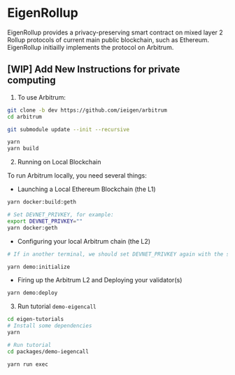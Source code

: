 # EigenRollup

EigenRollup provides a privacy-preserving smart contract on mixed layer 2 Rollup protocols of current main public blockchain, such as Ethereum. EigenRollup initiailly implements the protocol on Arbitrum.

## [WIP] Add New Instructions for private computing

1. To use Arbitrum:

```bash
git clone -b dev https://github.com/ieigen/arbitrum
cd arbitrum

git submodule update --init --recursive

yarn
yarn build
```

2. Running on Local Blockchain

To run Arbitrum locally, you need several things:

  - Launching a Local Ethereum Blockchain (the L1)

  ```bash
  yarn docker:build:geth

  # Set DEVNET_PRIVKEY, for example:
  export DEVNET_PRIVKEY=""
  yarn docker:geth
  ```

  - Configuring your local Arbitrum chain (the L2)

  ```bash
  # If in another terminal, we should set DEVNET_PRIVKEY again with the same value as before
  
  yarn demo:initialize
  ```

  - Firing up the Arbitrum L2 and Deploying your validator(s)

  ```bash
  yarn demo:deploy
  ```

3. Run tutorial `demo-eigencall`

```bash
cd eigen-tutorials
# Install some dependencies
yarn

# Run tutorial
cd packages/demo-iegencall

yarn run exec
```

